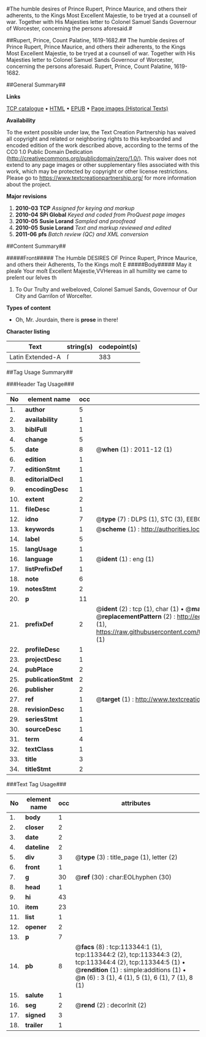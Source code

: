 #The humble desires of Prince Rupert, Prince Maurice, and others their adherents, to the Kings Most Excellent Majestie, to be tryed at a counsell of war. Together with His Majesties letter to Colonel Samuel Sands Governour of Worcester, concerning the persons aforesaid.#

##Rupert, Prince, Count Palatine, 1619-1682.##
The humble desires of Prince Rupert, Prince Maurice, and others their adherents, to the Kings Most Excellent Majestie, to be tryed at a counsell of war. Together with His Majesties letter to Colonel Samuel Sands Governour of Worcester, concerning the persons aforesaid.
Rupert, Prince, Count Palatine, 1619-1682.

##General Summary##

**Links**

[TCP catalogue](http://www.ota.ox.ac.uk/tcp/)  • 
[HTML](http://tei.it.ox.ac.uk/tcp/Texts-HTML/free/A92/A92102.html)  • 
[EPUB](http://tei.it.ox.ac.uk/tcp/Texts-EPUB/free/A92/A92102.epub) • 
[Page images (Historical Texts)](https://historicaltexts.jisc.ac.uk/eebo-99861215e)

**Availability**

To the extent possible under law, the Text Creation Partnership has waived all copyright and related or neighboring rights to this keyboarded and encoded edition of the work described above, according to the terms of the CC0 1.0 Public Domain Dedication (http://creativecommons.org/publicdomain/zero/1.0/). This waiver does not extend to any page images or other supplementary files associated with this work, which may be protected by copyright or other license restrictions. Please go to https://www.textcreationpartnership.org/ for more information about the project.

**Major revisions**

1. __2010-03__ __TCP__ *Assigned for keying and markup*
1. __2010-04__ __SPi Global__ *Keyed and coded from ProQuest page images*
1. __2010-05__ __Susie Lorand__ *Sampled and proofread*
1. __2010-05__ __Susie Lorand__ *Text and markup reviewed and edited*
1. __2011-06__ __pfs__ *Batch review (QC) and XML conversion*

##Content Summary##

#####Front#####
The Humble DESIRES OF Prince Rupert, Prince Maurice, and others their Adherents, To the Kings moſt E
#####Body#####
May it pleaſe Your moſt Excellent Majestie,VVHereas in all humility we came to preſent our ſelves th
1. To Our Truſty and welbeloved, Colonel Samuel Sands, Governour of Our City and Garriſon of Worceſter.

**Types of content**

  * Oh, Mr. Jourdain, there is **prose** in there!

**Character listing**


|Text|string(s)|codepoint(s)|
|---|---|---|
|Latin Extended-A|ſ|383|

##Tag Usage Summary##

###Header Tag Usage###

|No|element name|occ|attributes|
|---|---|---|---|
|1.|__author__|5||
|2.|__availability__|1||
|3.|__biblFull__|1||
|4.|__change__|5||
|5.|__date__|8| @__when__ (1) : 2011-12 (1)|
|6.|__edition__|1||
|7.|__editionStmt__|1||
|8.|__editorialDecl__|1||
|9.|__encodingDesc__|1||
|10.|__extent__|2||
|11.|__fileDesc__|1||
|12.|__idno__|7| @__type__ (7) : DLPS (1), STC (3), EEBO-CITATION (1), PROQUEST (1), VID (1)|
|13.|__keywords__|1| @__scheme__ (1) : http://authorities.loc.gov/ (1)|
|14.|__label__|5||
|15.|__langUsage__|1||
|16.|__language__|1| @__ident__ (1) : eng (1)|
|17.|__listPrefixDef__|1||
|18.|__note__|6||
|19.|__notesStmt__|2||
|20.|__p__|11||
|21.|__prefixDef__|2| @__ident__ (2) : tcp (1), char (1)  •  @__matchPattern__ (2) : ([0-9\-]+):([0-9IVX]+) (1), (.+) (1)  •  @__replacementPattern__ (2) : http://eebo.chadwyck.com/downloadtiff?vid=$1&page=$2 (1), https://raw.githubusercontent.com/textcreationpartnership/Texts/master/tcpchars.xml#$1 (1)|
|22.|__profileDesc__|1||
|23.|__projectDesc__|1||
|24.|__pubPlace__|2||
|25.|__publicationStmt__|2||
|26.|__publisher__|2||
|27.|__ref__|1| @__target__ (1) : http://www.textcreationpartnership.org/docs/. (1)|
|28.|__revisionDesc__|1||
|29.|__seriesStmt__|1||
|30.|__sourceDesc__|1||
|31.|__term__|4||
|32.|__textClass__|1||
|33.|__title__|3||
|34.|__titleStmt__|2||


###Text Tag Usage###

|No|element name|occ|attributes|
|---|---|---|---|
|1.|__body__|1||
|2.|__closer__|2||
|3.|__date__|2||
|4.|__dateline__|2||
|5.|__div__|3| @__type__ (3) : title_page (1), letter (2)|
|6.|__front__|1||
|7.|__g__|30| @__ref__ (30) : char:EOLhyphen (30)|
|8.|__head__|1||
|9.|__hi__|43||
|10.|__item__|23||
|11.|__list__|1||
|12.|__opener__|2||
|13.|__p__|7||
|14.|__pb__|8| @__facs__ (8) : tcp:113344:1 (1), tcp:113344:2 (2), tcp:113344:3 (2), tcp:113344:4 (2), tcp:113344:5 (1)  •  @__rendition__ (1) : simple:additions (1)  •  @__n__ (6) : 3 (1), 4 (1), 5 (1), 6 (1), 7 (1), 8 (1)|
|15.|__salute__|1||
|16.|__seg__|2| @__rend__ (2) : decorInit (2)|
|17.|__signed__|3||
|18.|__trailer__|1||
